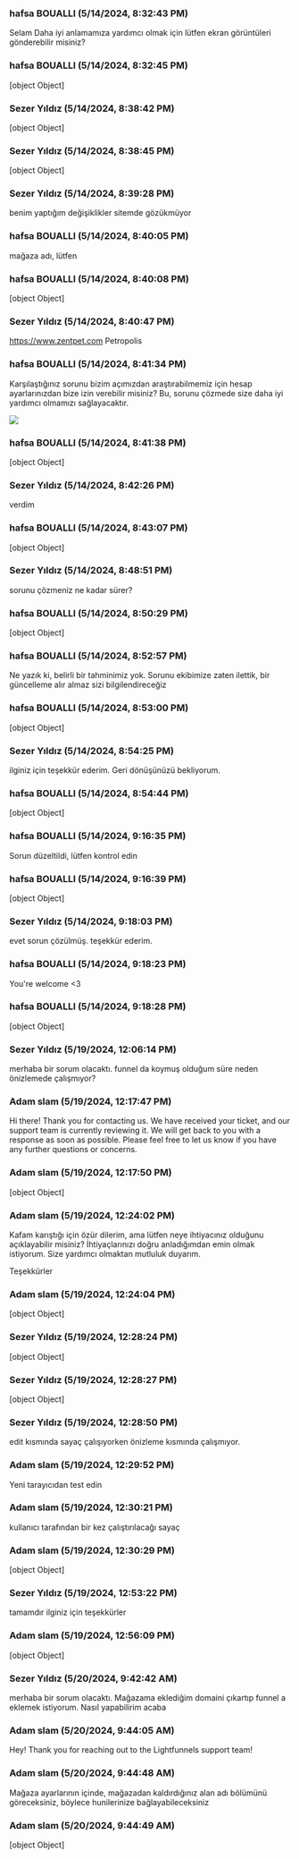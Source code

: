 ### hafsa BOUALLI (5/14/2024, 8:32:43 PM)

Selam 
Daha iyi anlamamıza yardımcı olmak için lütfen ekran görüntüleri gönderebilir misiniz?

### hafsa BOUALLI (5/14/2024, 8:32:45 PM)

[object Object]

### Sezer Yıldız (5/14/2024, 8:38:42 PM)

[object Object]

### Sezer Yıldız (5/14/2024, 8:38:45 PM)

[object Object]

### Sezer Yıldız (5/14/2024, 8:39:28 PM)

benim yaptığım değişiklikler sitemde gözükmüyor

### hafsa BOUALLI (5/14/2024, 8:40:05 PM)

mağaza adı, lütfen

### hafsa BOUALLI (5/14/2024, 8:40:08 PM)

[object Object]

### Sezer Yıldız (5/14/2024, 8:40:47 PM)

https://www.zentpet.com    Petropolis

### hafsa BOUALLI (5/14/2024, 8:41:34 PM)

Karşılaştığınız sorunu bizim açımızdan araştırabilmemiz için hesap ayarlarınızdan bize izin verebilir misiniz? Bu, sorunu çözmede size daha iyi yardımcı olmamızı sağlayacaktır.


![](https://storage.crisp.chat/users/upload/operator/77cc42314787b400/d35cced9-c1a9-49e7-9b4b-827547_1r8fjjc.png)

### hafsa BOUALLI (5/14/2024, 8:41:38 PM)

[object Object]

### Sezer Yıldız (5/14/2024, 8:42:26 PM)

verdim

### hafsa BOUALLI (5/14/2024, 8:43:07 PM)

[object Object]

### Sezer Yıldız (5/14/2024, 8:48:51 PM)

sorunu çözmeniz ne kadar sürer?

### hafsa BOUALLI (5/14/2024, 8:50:29 PM)

[object Object]

### hafsa BOUALLI (5/14/2024, 8:52:57 PM)

Ne yazık ki, belirli bir tahminimiz yok. Sorunu ekibimize zaten ilettik, bir güncelleme alır almaz sizi bilgilendireceğiz

### hafsa BOUALLI (5/14/2024, 8:53:00 PM)

[object Object]

### Sezer Yıldız (5/14/2024, 8:54:25 PM)

ilginiz için teşekkür ederim. Geri dönüşünüzü bekliyorum.

### hafsa BOUALLI (5/14/2024, 8:54:44 PM)

[object Object]

### hafsa BOUALLI (5/14/2024, 9:16:35 PM)

Sorun düzeltildi, lütfen kontrol edin

### hafsa BOUALLI (5/14/2024, 9:16:39 PM)

[object Object]

### Sezer Yıldız (5/14/2024, 9:18:03 PM)

evet sorun çözülmüş. teşekkür ederim.

### hafsa BOUALLI (5/14/2024, 9:18:23 PM)

You're welcome <3

### hafsa BOUALLI (5/14/2024, 9:18:28 PM)

[object Object]

### Sezer Yıldız (5/19/2024, 12:06:14 PM)

merhaba bir sorum olacaktı. funnel da koymuş olduğum süre neden önizlemede çalışmıyor?

### Adam slam (5/19/2024, 12:17:47 PM)

Hi there! Thank you for contacting us. We have received your ticket, and our support team is currently reviewing it. We will get back to you with a response as soon as possible. Please feel free to let us know if you have any further questions or concerns.

### Adam slam (5/19/2024, 12:17:50 PM)

[object Object]

### Adam slam (5/19/2024, 12:24:02 PM)

Kafam karıştığı için özür dilerim, ama lütfen neye ihtiyacınız olduğunu açıklayabilir misiniz? İhtiyaçlarınızı doğru anladığımdan emin olmak istiyorum.  Size yardımcı olmaktan mutluluk duyarım.



Teşekkürler

### Adam slam (5/19/2024, 12:24:04 PM)

[object Object]

### Sezer Yıldız (5/19/2024, 12:28:24 PM)

[object Object]

### Sezer Yıldız (5/19/2024, 12:28:27 PM)

[object Object]

### Sezer Yıldız (5/19/2024, 12:28:50 PM)

edit kısmında sayaç çalışıyorken önizleme kısmında çalışmıyor.

### Adam slam (5/19/2024, 12:29:52 PM)

Yeni tarayıcıdan test edin

### Adam slam (5/19/2024, 12:30:21 PM)

kullanıcı tarafından bir kez çalıştırılacağı sayaç

### Adam slam (5/19/2024, 12:30:29 PM)

[object Object]

### Sezer Yıldız (5/19/2024, 12:53:22 PM)

tamamdır ilginiz için teşekkürler

### Adam slam (5/19/2024, 12:56:09 PM)

[object Object]

### Sezer Yıldız (5/20/2024, 9:42:42 AM)

merhaba bir sorum olacaktı. Mağazama eklediğim domaini çıkartıp funnel a eklemek istiyorum. Nasıl yapabilirim acaba

### Adam slam (5/20/2024, 9:44:05 AM)

Hey!
Thank you for reaching out to the Lightfunnels support team!

### Adam slam (5/20/2024, 9:44:48 AM)

Mağaza ayarlarının içinde, mağazadan kaldırdığınız alan adı bölümünü göreceksiniz, böylece hunilerinize bağlayabileceksiniz

### Adam slam (5/20/2024, 9:44:49 AM)

[object Object]
